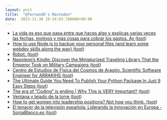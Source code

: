 ```yaml
---
layout: post
title:  "@fernand0's Mastodon"
date:  2023-11-30 19:34:03.780000+00:00
---
```

*  [La vida es eso que pasa entre que haces algo y explicas varias veces las fechas, motivos y más cosas para cobrar los gastos. Ay ](https://mastodon.social/@fernand0/111501170689513724) ([toot](https://mastodon.social/@fernand0/111501170689513724))
*  [How to use Node.js to backup your personal files (and learn some webdev skills along the way) ](https://dev.to/alexeagleson/how-to-use-nodejs-to-backup-your-personal-files-and-learn-some-webdev-skills-along-the-way-541) ([toot](https://mastodon.social/@fernand0/111500897938575091))
*  [Robot. ](https://avecesunafoto.wordpress.com/2023/11/30/robot) ([toot](https://mastodon.social/@fernand0/111500873148457250))
*  [Napoleon’s Kindle: Discover the Miniaturized Traveling Library That the Emperor Took on Military Campaigns ](https://www.openculture.com/2023/11/napoleons-kindle.htm) ([toot](https://mastodon.social/@fernand0/111500639006454315))
*  [Centro de Estudios de Física del Cosmos de Aragón. Scientific Software Engineer for ARRAKIHS   ](https://www.cefca.es/cefca_en/reference_0119) ([toot](https://mastodon.social/@fernand0/111500527477827187))
*  [The Ultimate Guide You Need To Publish Your Python Package In Just 9 Easy Steps ](https://dev.to/audarya07/the-ultimate-guide-you-need-to-publish-your-python-package-in-just-9-easy-steps-39o) ([toot](https://mastodon.social/@fernand0/111500248325661810))
*  [The era of “Coding” is ending \| Why This is VERY Important? ](https://fadingeek.medium.com/the-era-of-coding-is-ending-why-this-is-very-important-bdaa926bdc) ([toot](https://mastodon.social/@fernand0/111499576125119886))
*  [Ventana y tejado de la torre ](https://www.flickr.com/photos/fernand0/53339348191) ([toot](https://mastodon.social/@fernand0/111499246731360653))
*  [How to get women into leadership positions? Not how you think.  ](https://medium.com/@goodrebels/how-to-get-women-into-leadership-positions-not-how-you-think-237e401a5cb2) ([toot](https://mastodon.social/@fernand0/111499160224758294))
*  [El tenacer de la televisión española: Liderando la innovación en Europa - SoniaBlanco.es ](https://soniablanco.es/2023/11/lelevision-espanola-gigante-europa) ([toot](https://mastodon.social/@fernand0/111499058318111642))
